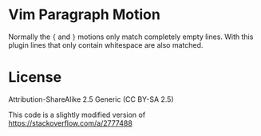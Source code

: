 Vim Paragraph Motion
====================

Normally the `{` and `}` motions only match completely empty lines. With
this plugin lines that only contain whitespace are also matched.

License
=======
Attribution-ShareAlike 2.5 Generic (CC BY-SA 2.5)

This code is a slightly modified version of https://stackoverflow.com/a/2777488
